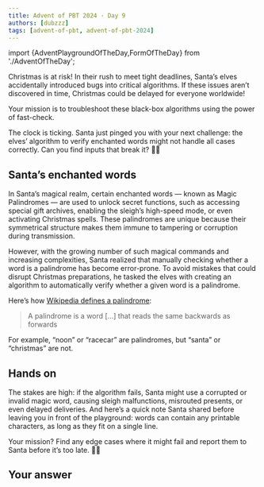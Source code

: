 ```yaml
---
title: Advent of PBT 2024 · Day 9
authors: [dubzzz]
tags: [advent-of-pbt, advent-of-pbt-2024]
---
```


import {AdventPlaygroundOfTheDay,FormOfTheDay} from './AdventOfTheDay';

Christmas is at risk! In their rush to meet tight deadlines, Santa’s elves accidentally introduced bugs into critical algorithms. If these issues aren’t discovered in time, Christmas could be delayed for everyone worldwide!

Your mission is to troubleshoot these black-box algorithms using the power of fast-check.

The clock is ticking. Santa just pinged you with your next challenge: the elves’ algorithm to verify enchanted words might not handle all cases correctly. Can you find inputs that break it? 🎄🔧

<!--truncate-->

## Santa’s enchanted words

In Santa’s magical realm, certain enchanted words — known as Magic Palindromes — are used to unlock secret functions, such as accessing special gift archives, enabling the sleigh’s high-speed mode, or even activating Christmas spells. These palindromes are unique because their symmetrical structure makes them immune to tampering or corruption during transmission.

However, with the growing number of such magical commands and increasing complexities, Santa realized that manually checking whether a word is a palindrome has become error-prone. To avoid mistakes that could disrupt Christmas preparations, he tasked the elves with creating an algorithm to automatically verify whether a given word is a palindrome.

Here’s how [Wikipedia defines a palindrome](https://en.wikipedia.org/wiki/Palindrome):

> A palindrome is a word [...] that reads the same backwards as forwards

For example, “noon” or “racecar” are palindromes, but “santa” or “christmas” are not.

## Hands on

The stakes are high: if the algorithm fails, Santa might use a corrupted or invalid magic word, causing sleigh malfunctions, misrouted presents, or even delayed deliveries. And here’s a quick note Santa shared before leaving you in front of the playground: words can contain any printable characters, as long as they fit on a single line.

Your mission? Find any edge cases where it might fail and report them to Santa before it’s too late. 🎄🔧

<AdventPlaygroundOfTheDay />

## Your answer

<FormOfTheDay />
